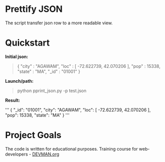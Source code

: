 # Prettify JSON

The script transfer json row to a more readable view.

# Quickstart

**Initial json:**

>{ "city" : "AGAWAM", "loc" : [ -72.622739, 42.070206 ], "pop" : 15338, "state" : "MA", "_id" : "01001" }

**Launch/path:**

>python pprint_json.py -p test.json

**Result:**

'''
{
    "_id": "01001",
    "city": "AGAWAM",
   "loc": [
       -72.622739,
      42.070206
   ],
   "pop": 15338,
   "state": "MA"
}
'''

# **Project Goals**

The code is written for educational purposes. Training course for web-developers - [DEVMAN.org](https://devman.org)
